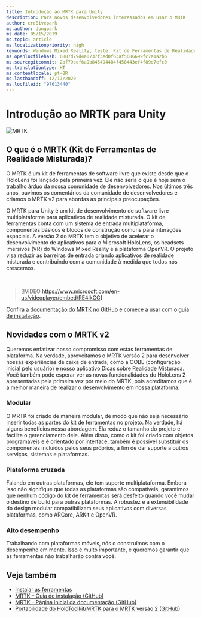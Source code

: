 ```yaml
---
title: Introdução ao MRTK para Unity
description: Para novos desenvolvedores interessados em usar o MRTK
author: cre8ivepark
ms.author: dongpark
ms.date: 05/15/2019
ms.topic: article
ms.localizationpriority: high
keywords: Windows Mixed Reality, teste, Kit de Ferramentas de Realidade Misturada, MRTK versão 2, MRTK, ferramentas, SDK, HoloLens, HoloLens 2, headset de realidade misturada, headset do windows mixed reality, headset de realidade virtual, multiplataforma
ms.openlocfilehash: 6887d79d4a0737f3ed0f63af5686699fc7a1a2b6
ms.sourcegitcommit: 2bf79eef6a9b845494484f458443ef4f89d7efc0
ms.translationtype: HT
ms.contentlocale: pt-BR
ms.lasthandoff: 12/17/2020
ms.locfileid: "97613440"
---
```

# <a name="introducing-mrtk-for-unity"></a>Introdução ao MRTK para Unity

![MRTK](../../design/images/MRTK_UX_Hero.png)

## <a name="what-is-mixed-reality-toolkit-mrtk"></a>O que é o MRTK (Kit de Ferramentas de Realidade Misturada)?
O MRTK é um kit de ferramentas de software livre que existe desde que o HoloLens foi lançado pela primeira vez. Ele não seria o que é hoje sem o trabalho árduo da nossa comunidade de desenvolvedores. Nos últimos três anos, ouvimos os comentários da comunidade de desenvolvedores e criamos o MRTK v2 para abordas as principais preocupações.  

O MRTK para Unity é um kit de desenvolvimento de software livre multiplataforma para aplicativos de realidade misturada. O kit de ferramentas conta com um sistema de entrada multiplataforma, componentes básicos e blocos de construção comuns para interações espaciais. A versão 2 do MRTK tem o objetivo de acelerar o desenvolvimento de aplicativos para o Microsoft HoloLens, os headsets imersivos (VR) do Windows Mixed Reality e a plataforma OpenVR. O projeto visa reduzir as barreiras de entrada criando aplicativos de realidade misturada e contribuindo com a comunidade à medida que todos nós crescemos.

<br>

> [!VIDEO https://www.microsoft.com/en-us/videoplayer/embed/RE4IkCG]

Confira a [documentação do MRTK no GitHub](https://microsoft.github.io/MixedRealityToolkit-Unity/README.html) e comece a usar com o [guia de instalação](https://microsoft.github.io/MixedRealityToolkit-Unity/Documentation/Installation.html).


## <a name="new-with-mrtk-v2"></a>Novidades com o MRTK v2
Queremos enfatizar nosso compromisso com estas ferramentas de plataforma.  Na verdade, aproveitamos o MRTK versão 2 para desenvolver nossas experiências de caixa de entrada, como a OOBE (configuração inicial pelo usuário) e nosso aplicativo Dicas sobre Realidade Misturada. Você também pode esperar ver as novas funcionalidades do HoloLens 2 apresentadas pela primeira vez por meio do MRTK, pois acreditamos que é a melhor maneira de realizar o desenvolvimento em nossa plataforma. 

### <a name="modular"></a>Modular
O MRTK foi criado de maneira modular, de modo que não seja necessário inserir todas as partes do kit de ferramentas no projeto.  Na verdade, há alguns benefícios nessa abordagem.  Ela reduz o tamanho do projeto e facilita o gerenciamento dele.  Além disso, como o kit foi criado com objetos programáveis e é orientado por interface, também é possível substituir os componentes incluídos pelos seus próprios, a fim de dar suporte a outros serviços, sistemas e plataformas.

### <a name="cross-platform"></a>Plataforma cruzada
Falando em outras plataformas, ele tem suporte multiplataforma.  Embora isso não signifique que todas as plataformas são compatíveis, garantimos que nenhum código do kit de ferramentas será desfeito quando você mudar o destino de build para outras plataformas.  A robustez e a extensibilidade do design modular compatibilizam seus aplicativos com diversas plataformas, como ARCore, ARKit e OpenVR.

### <a name="performant"></a>Alto desempenho
Trabalhando com plataformas móveis, nós o construímos com o desempenho em mente.  Isso é muito importante, e queremos garantir que as ferramentas não trabalharão contra você.

## <a name="see-also"></a>Veja também
* [Instalar as ferramentas](../install-the-tools.md)
* [MRTK – Guia de instalação (GitHub)](https://microsoft.github.io/MixedRealityToolkit-Unity/Documentation/Installation.html)
* [MRTK – Página inicial da documentação (GitHub)](https://microsoft.github.io/MixedRealityToolkit-Unity/README.html)
* [Portabilidade do HoloToolkit/MRTK para o MRTK versão 2 (GitHub)](https://microsoft.github.io/MixedRealityToolkit-Unity/Documentation/HTKToMRTKPortingGuide.html)
